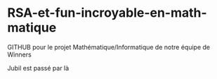 # RSA-et-fun-incroyable-en-math-matique
GITHUB pour le projet Mathématique/Informatique de notre équipe de Winners




Jubil est passé par là
